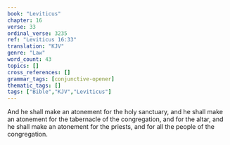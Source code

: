 ```yaml
---
book: "Leviticus"
chapter: 16
verse: 33
ordinal_verse: 3235
ref: "Leviticus 16:33"
translation: "KJV"
genre: "Law"
word_count: 43
topics: []
cross_references: []
grammar_tags: [conjunctive-opener]
thematic_tags: []
tags: ["Bible","KJV","Leviticus"]
---
```

And he shall make an atonement for the holy sanctuary, and he shall make an atonement for the tabernacle of the congregation, and for the altar, and he shall make an atonement for the priests, and for all the people of the congregation.
